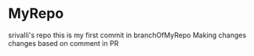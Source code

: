 # MyRepo
srivalli's repo
this is my first commit in branchOfMyRepo
Making changes
changes based on comment in PR
